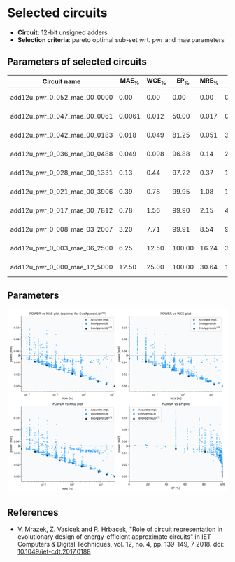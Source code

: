 
Selected circuits
===================
 - **Circuit**: 12-bit unsigned adders
 - **Selection criteria**: pareto optimal sub-set wrt. pwr and mae parameters

Parameters of selected circuits
----------------------------

| Circuit name | MAE<sub>%</sub> | WCE<sub>%</sub> | EP<sub>%</sub> | MRE<sub>%</sub> | MSE | Download |
| --- |  --- | --- | --- | --- | --- | --- | 
| add12u_pwr_0_052_mae_00_0000 | 0.00 | 0.00 | 0.00 | 0.00 | 0 |   [[Verilog<sub>PDK45</sub>](add12u_pwr_0_052_mae_00_0000_pdk45.v)] [[C](add12u_pwr_0_052_mae_00_0000.c)] |
| add12u_pwr_0_047_mae_00_0061 | 0.0061 | 0.012 | 50.00 | 0.017 | 0.5 |  [[Verilog<sub>generic</sub>](add12u_pwr_0_047_mae_00_0061_gen.v)]  [[C](add12u_pwr_0_047_mae_00_0061.c)] |
| add12u_pwr_0_042_mae_00_0183 | 0.018 | 0.049 | 81.25 | 0.051 | 3.5 |   [[Verilog<sub>PDK45</sub>](add12u_pwr_0_042_mae_00_0183_pdk45.v)] [[C](add12u_pwr_0_042_mae_00_0183.c)] |
| add12u_pwr_0_036_mae_00_0488 | 0.049 | 0.098 | 96.88 | 0.14 | 21 |   [[Verilog<sub>PDK45</sub>](add12u_pwr_0_036_mae_00_0488_pdk45.v)] [[C](add12u_pwr_0_036_mae_00_0488.c)] |
| add12u_pwr_0_028_mae_00_1331 | 0.13 | 0.44 | 97.22 | 0.37 | 180 |  [[Verilog<sub>generic</sub>](add12u_pwr_0_028_mae_00_1331_gen.v)]  [[C](add12u_pwr_0_028_mae_00_1331.c)] |
| add12u_pwr_0_021_mae_00_3906 | 0.39 | 0.78 | 99.95 | 1.08 | 1242 |   [[Verilog<sub>PDK45</sub>](add12u_pwr_0_021_mae_00_3906_pdk45.v)] [[C](add12u_pwr_0_021_mae_00_3906.c)] |
| add12u_pwr_0_017_mae_00_7812 | 0.78 | 1.56 | 99.90 | 2.15 | 4990 |   [[Verilog<sub>PDK45</sub>](add12u_pwr_0_017_mae_00_7812_pdk45.v)] [[C](add12u_pwr_0_017_mae_00_7812.c)] |
| add12u_pwr_0_008_mae_03_2007 | 3.20 | 7.71 | 99.91 | 8.54 | 92047 |  [[Verilog<sub>generic</sub>](add12u_pwr_0_008_mae_03_2007_gen.v)]  [[C](add12u_pwr_0_008_mae_03_2007.c)] |
| add12u_pwr_0_003_mae_06_2500 | 6.25 | 12.50 | 100.00 | 16.24 | 325756 |   [[Verilog<sub>PDK45</sub>](add12u_pwr_0_003_mae_06_2500_pdk45.v)] [[C](add12u_pwr_0_003_mae_06_2500.c)] |
| add12u_pwr_0_000_mae_12_5000 | 12.50 | 25.00 | 100.00 | 30.64 | 12997.08e2 |  [[Verilog<sub>generic</sub>](add12u_pwr_0_000_mae_12_5000_gen.v)]  [[C](add12u_pwr_0_000_mae_12_5000.c)] |
    
Parameters
--------------
![Parameters figure](fig.png)

References
--------------
   - V. Mrazek, Z. Vasicek and R. Hrbacek, "Role of circuit representation in evolutionary design of energy-efficient approximate circuits" in IET Computers & Digital Techniques, vol. 12, no. 4, pp. 139-149, 7 2018. doi: [10.1049/iet-cdt.2017.0188](https://dx.doi.org/10.1049/iet-cdt.2017.0188)

             